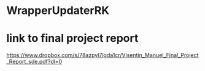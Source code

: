 # WrapperUpdaterRK

# link to final project report
https://www.dropbox.com/s/78azpyl7lgda1cr/Visentin_Manuel_Final_Project_Report_sde.pdf?dl=0 